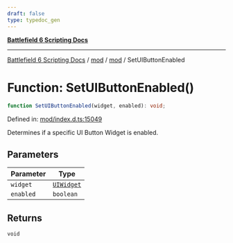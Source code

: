 ```yaml
---
draft: false
type: typedoc_gen
---
```


[**Battlefield 6 Scripting Docs**](../../../_index.md)

***

[Battlefield 6 Scripting Docs](../../../_index.md) / [mod](../../_index.md) / [mod](../_index.md) / SetUIButtonEnabled

# Function: SetUIButtonEnabled()

```ts
function SetUIButtonEnabled(widget, enabled): void;
```

Defined in: [mod/index.d.ts:15049](https://github.com/battlefield-portal-community/portal-docs/blob/ff09b2690670f74de7e97198022e5a97ff1161ff/generators/santiago/mod/index.d.ts#L15049)

Determines if a specific UI Button Widget is enabled.

## Parameters

| Parameter | Type |
| ------ | ------ |
| `widget` | [`UIWidget`](../UIWidget/_index.md) |
| `enabled` | `boolean` |

## Returns

`void`
